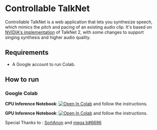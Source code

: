 # Controllable TalkNet 
Controllable TalkNet is a web application that lets you synthesize speech, 
which mimics the pitch and pacing of an existing audio clip. It's based on [NVIDIA's implementation](https://github.com/NVIDIA/NeMo)
of TalkNet 2, with some changes to support singing synthesis and higher audio quality.

## Requirements
* A Google account to run Colab.

## How to run
### Google Colab

**CPU Inference Notebook**: <a href="https://colab.research.google.com/github/justinjohn0306/ControllableTalkNet/blob/main/Ol_ControllableTalkNet(CPU).ipynb" target="_parent"><img src="https://colab.research.google.com/assets/colab-badge.svg" alt="Open In Colab"/></a> and follow the instructions.

**GPU Inference Notebook**: <a href="https://colab.research.google.com/github/justinjohn0306/ControllableTalkNet/blob/main/Ol_Controllable_TalkNet(GPU).ipynb" target="_parent"><img src="https://colab.research.google.com/assets/colab-badge.svg" alt="Open In Colab"/></a> and follow the instructions.

Special Thanks to : [SortAnon](https://github.com/SortAnon) and [mega b#6696](https://github.com/johnpaulbin)
